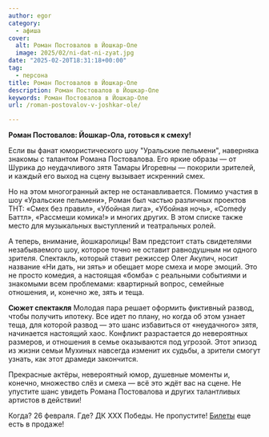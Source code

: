 ```yaml
---
author: egor
category:
  - афиша
cover:
  alt: Роман Постовалов в Йошкар-Оле
  image: 2025/02/ni-dat-ni-zyat.jpg
date: "2025-02-20T18:31:18+00:00"
tag:
  - персона
title: Роман Постовалов в Йошкар-Оле
description: Роман Постовалов в Йошкар-Оле
keywords: Роман Постовалов в Йошкар-Оле
url: /roman-postovalov-v-joshkar-ole/

---
```

**Роман Постовалов: Йошкар-Ола, готовься к смеху!**

Если вы фанат юмористического шоу "Уральские пельмени", наверняка знакомы с талантом Романа Постовалова. Его яркие образы — от Шурика до неудачливого зятя Тамары Игоревны — покорили зрителей, и каждый его выход на сцену вызывает искренний смех.

Но на этом многогранный актер не останавливается. Помимо участия в шоу «Уральские пельмени», Роман был частью различных проектов ТНТ: «Смех без правил», «Убойная лига», «Убойная ночь», «Comedy Баттл», «Рассмеши комика!» и многих других. В этом списке также место для музыкальных выступлений и театральных ролей.

А теперь, внимание, йошкаролицы! Вам предстоит стать свидетелями незабываемого шоу, которое точно не оставит равнодушным ни одного зрителя. Спектакль, который ставит режиссер Олег Акулич, носит название «Ни дать, ни зять» и обещает море смеха и море эмоций. Это не просто комедия, а настоящая «бомба» с реальными событиями и знакомыми всем проблемами: квартирный вопрос, семейные отношения, и, конечно же, зять и теща.

**Сюжет спектакля**
Молодая пара решает оформить фиктивный развод, чтобы получить ипотеку. Все идет по плану, но когда об этом узнает теща, для которой развод — это шанс избавиться от «неудачного» зятя, начинается настоящий хаос. Конфликт разрастается до невероятных размеров, и отношения в семье оказываются под угрозой. Этот эпизод из жизни семьи Мухиных навсегда изменит их судьбы, а зрители смогут узнать, как этот драмеди закончится.

Прекрасные актёры, невероятный юмор, душевные моменты и, конечно, множество слёз и смеха — всё это ждёт вас на сцене. Не упустите шанс увидеть Романа Постовалова и других талантливых артистов в действии!

Когда? 26 февраля. Где? ДК ХХХ Победы. Не пропустите! [Билеты](https://nidatnizyat.ru/) еще есть в продаже!
